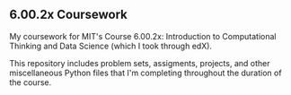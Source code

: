 ## 6.00.2x Coursework
My coursework for MIT's Course 6.00.2x: Introduction to Computational Thinking and Data Science (which I took through edX).

This repository includes problem sets, assigments, projects, and other miscellaneous Python files that I'm completing throughout the duration of the course.
